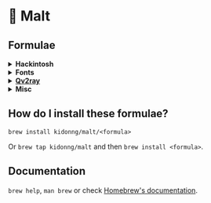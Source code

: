 # 🍺 Malt

## Formulae

<details>
<summary><strong>Hackintosh</strong></summary>

- [gensmbios](https://github.com/corpnewt/GenSMBIOS)
- [gfxutil](https://github.com/acidanthera/gfxutil)
- [ifrextract](https://github.com/LongSoft/Universal-IFR-Extractor)
- [ioregistryexplorer](https://github.com/khronokernel/IORegistryClone)
- [opencore-utils](https://github.com/acidanthera/OpenCorePkg)
- [propertree](https://github.com/corpnewt/ProperTree)
- [uefitool](https://github.com/LongSoft/UEFITool)

</details>

<details>
<summary><strong>Fonts</strong></summary>

- [New York](https://developer.apple.com/fonts/)
- [SF Compact](https://developer.apple.com/fonts/)
- [SF Mono](https://developer.apple.com/fonts/)
- [SF Pro](https://developer.apple.com/fonts/)

</details>

<details>
<summary><strong><a href="https://qv2ray.net/">Qv2ray</a></strong></summary>

- [qv2ray-beta](qv2ray-beta)

</details>

<details>
<summary><strong>Misc</strong></summary>

- [neofetch-optional-deps](https://github.com/dylanaraps/neofetch.git)

  Install with `--without-imagemagick --without-screenresolution` to prevent pulling lots of dependencies.

- [unsign](https://github.com/steakknife/unsign)

  Useful for situations like [this](https://github.com/Nyx0uf/qlImageSize#limitations).

</details>

## How do I install these formulae?
`brew install kidonng/malt/<formula>`

Or `brew tap kidonng/malt` and then `brew install <formula>`.

## Documentation
`brew help`, `man brew` or check [Homebrew's documentation](https://docs.brew.sh).
